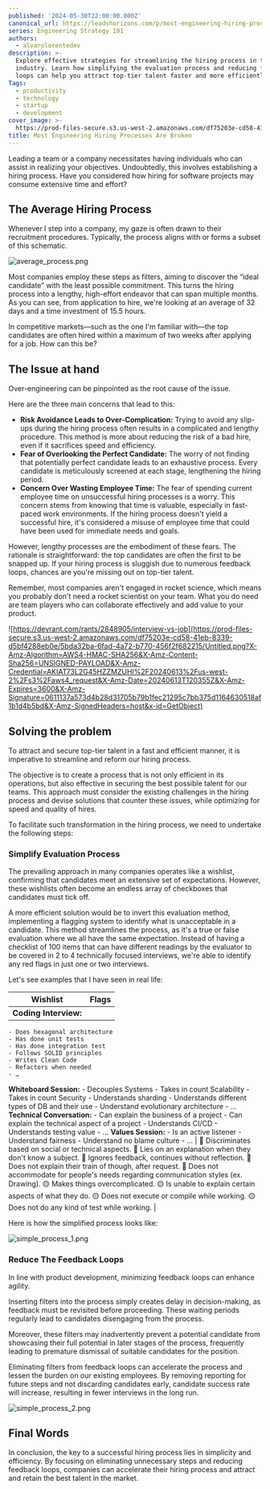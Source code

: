```yaml
---
published: '2024-05-30T22:00:00.000Z'
canonical_url: https://leadshorizons.com/p/most-engineering-hiring-process-are
series: Engineering Strategy 101
authors:
  - alvarolorentedev
description: >-
  Explore effective strategies for streamlining the hiring process in the tech
  industry. Learn how simplifying the evaluation process and reducing feedback
  loops can help you attract top-tier talent faster and more efficiently.
Tags:
  - productivity
  - technology
  - startup
  - development
cover_image: >-
  https://prod-files-secure.s3.us-west-2.amazonaws.com/df75203e-cd58-41eb-8339-d5bf4288eb0e/b763c282-0a18-4103-9342-db563c97ae40/rb.jpeg?X-Amz-Algorithm=AWS4-HMAC-SHA256&X-Amz-Content-Sha256=UNSIGNED-PAYLOAD&X-Amz-Credential=AKIAT73L2G45HZZMZUHI%2F20240613%2Fus-west-2%2Fs3%2Faws4_request&X-Amz-Date=20240613T120353Z&X-Amz-Expires=3600&X-Amz-Signature=49c9675b9c2a8f5681ee61c59ed50be3893803715ffec76db4d21c2d4779fee8&X-Amz-SignedHeaders=host&x-id=GetObject
title: Most Engineering Hiring Processes Are Broken
---
```


Leading a team or a company necessitates having individuals who can assist in realizing your objectives. Undoubtedly, this involves establishing a hiring process. Have you considered how hiring for software projects may consume extensive time and effort?


## The Average Hiring Process


Whenever I step into a company, my gaze is often drawn to their recruitment procedures. Typically, the process aligns with or forms a subset of this schematic.


![average_process.png](https://prod-files-secure.s3.us-west-2.amazonaws.com/df75203e-cd58-41eb-8339-d5bf4288eb0e/8f086c27-5449-4a04-b2b5-f8b50b110c83/average_process.png?X-Amz-Algorithm=AWS4-HMAC-SHA256&X-Amz-Content-Sha256=UNSIGNED-PAYLOAD&X-Amz-Credential=AKIAT73L2G45HZZMZUHI%2F20240613%2Fus-west-2%2Fs3%2Faws4_request&X-Amz-Date=20240613T120355Z&X-Amz-Expires=3600&X-Amz-Signature=c8030d487f29fab7b49bb216a187741d1d49c8728b19e075711777216b1f5887&X-Amz-SignedHeaders=host&x-id=GetObject)


Most companies employ these steps as filters, aiming to discover the “ideal candidate” with the least possible commitment. This turns the hiring process into a lengthy, high-effort endeavor that can span multiple months. As you can see, from application to hire, we're looking at an average of 32 days and a time investment of 15.5 hours.


In competitive markets—such as the one I'm familiar with—the top candidates are often hired within a maximum of two weeks after applying for a job. How can this be?


## The Issue at hand


Over-engineering can be pinpointed as the root cause of the issue.


Here are the three main concerns that lead to this:

- **Risk Avoidance Leads to Over-Complication:** Trying to avoid any slip-ups during the hiring process often results in a complicated and lengthy procedure. This method is more about reducing the risk of a bad hire, even if it sacrifices speed and efficiency.
- **Fear of Overlooking the Perfect Candidate:** The worry of not finding that potentially perfect candidate leads to an exhaustive process. Every candidate is meticulously screened at each stage, lengthening the hiring period.
- **Concern Over Wasting Employee Time:** The fear of spending current employee time on unsuccessful hiring processes is a worry. This concern stems from knowing that time is valuable, especially in fast-paced work environments. If the hiring process doesn't yield a successful hire, it's considered a misuse of employee time that could have been used for immediate needs and goals.

However, lengthy processes are the embodiment of these fears. The rationale is straightforward: the top candidates are often the first to be snapped up. If your hiring process is sluggish due to numerous feedback loops, chances are you're missing out on top-tier talent.


Remember, most companies aren't engaged in rocket science, which means you probably don't need a rocket scientist on your team. What you do need are team players who can collaborate effectively and add value to your product.


![https://devrant.com/rants/2848905/interview-vs-job](https://prod-files-secure.s3.us-west-2.amazonaws.com/df75203e-cd58-41eb-8339-d5bf4288eb0e/5bda32ba-6fad-4a72-b770-456f2f682215/Untitled.png?X-Amz-Algorithm=AWS4-HMAC-SHA256&X-Amz-Content-Sha256=UNSIGNED-PAYLOAD&X-Amz-Credential=AKIAT73L2G45HZZMZUHI%2F20240613%2Fus-west-2%2Fs3%2Faws4_request&X-Amz-Date=20240613T120355Z&X-Amz-Expires=3600&X-Amz-Signature=0611137a573d4b28d31705b79b1fec21295c7bb375d1164630518af1b1d4b5bd&X-Amz-SignedHeaders=host&x-id=GetObject)


## Solving the problem


To attract and secure top-tier talent in a fast and efficient manner, it is imperative to streamline and reform our hiring process.


The objective is to create a process that is not only efficient in its operations, but also effective in securing the best possible talent for our teams. This approach must consider the existing challenges in the hiring process and devise solutions that counter these issues, while optimizing for speed and quality of hires.


To facilitate such transformation in the hiring process, we need to undertake the following steps:


### Simplify Evaluation Process


The prevailing approach in many companies operates like a wishlist, confirming that candidates meet an extensive set of expectations. However, these wishlists often become an endless array of checkboxes that candidates must tick off.


A more efficient solution would be to invert this evaluation method, implementing a flagging system to identify what is unacceptable in a candidate. This method streamlines the process, as it's a true or false evaluation where we all have the same expectation. Instead of having a checklist of 100 items that can have different readings by the evaluator to be covered in 2 to 4 technically focused interviews, we're able to identify any red flags in just one or two interviews.


Let's see examples that I have seen in real life:


| Wishlist                                                                                                                                                                                                                                                                                                                                                                                                                                                                                                                                                                                                                                                                                                                                                                          | Flags                                                                                                                                                                                                                                                                                                                                                                                                                                                                                                          |
| --------------------------------------------------------------------------------------------------------------------------------------------------------------------------------------------------------------------------------------------------------------------------------------------------------------------------------------------------------------------------------------------------------------------------------------------------------------------------------------------------------------------------------------------------------------------------------------------------------------------------------------------------------------------------------------------------------------------------------------------------------------------------------- | -------------------------------------------------------------------------------------------------------------------------------------------------------------------------------------------------------------------------------------------------------------------------------------------------------------------------------------------------------------------------------------------------------------------------------------------------------------------------------------------------------------- |
| **Coding Interview:**
    - Does hexagonal architecture
    - Has done unit tests
    - Has done integration test
    - Follows SOLID principles
    - Writes Clean Code
    - Refactors when needed
    - …
**Whiteboard Session:**
    - Decouples Systems
    - Takes in count Scalability
    - Takes in count Security
    - Understands sharding
    - Understands different types of DB and their use
    - Understand evolutionary architecture
    - …
**Technical Conversation:**
    - Can explain the business of a project
    - Can explain the technical aspect of a project
    - Understands CI/CD
    - Understands testing value
    - …
**Values Session:** 
    - Is an active listener
    - Understand fairness
    - Understand no blame culture 
    - … | 🔴 Discriminates based on social or technical aspects.
🔴 Lies on an explanation when they don't know a subject.
🔴 Ignores feedback, continues without reflection.
🔴 Does not explain their train of though, after request.
🔴 Does not accommodate for people's needs regarding communication styles (ex. Drawing). 
🟡 Makes things overcomplicated.
🟡 Is unable to explain certain aspects of what they do.
🟡 Does not execute or compile while working.
🟡 Does not do any kind of test while working. |


Here is how the simplified process looks like:


![simple_process_1.png](https://prod-files-secure.s3.us-west-2.amazonaws.com/df75203e-cd58-41eb-8339-d5bf4288eb0e/890e4faa-9308-4243-b289-6a539acc9cdd/simple_process_1.png?X-Amz-Algorithm=AWS4-HMAC-SHA256&X-Amz-Content-Sha256=UNSIGNED-PAYLOAD&X-Amz-Credential=AKIAT73L2G45HZZMZUHI%2F20240613%2Fus-west-2%2Fs3%2Faws4_request&X-Amz-Date=20240613T120355Z&X-Amz-Expires=3600&X-Amz-Signature=47df8e658de96cd1ee352d4eb395d7d08fcf21b8c0c139ec374741ccef561837&X-Amz-SignedHeaders=host&x-id=GetObject)


### Reduce The Feedback Loops


In line with product development, minimizing feedback loops can enhance agility.


Inserting filters into the process simply creates delay in decision-making, as feedback must be revisited before proceeding. These waiting periods regularly lead to candidates disengaging from the process.


Moreover, these filters may inadvertently prevent a potential candidate from showcasing their full potential in later stages of the process, frequently leading to premature dismissal of suitable candidates for the position.


Eliminating filters from feedback loops can accelerate the process and lessen the burden on our existing employees. By removing reporting for future steps and not discarding candidates early, candidate success rate will increase, resulting in fewer interviews in the long run.


![simple_process_2.png](https://prod-files-secure.s3.us-west-2.amazonaws.com/df75203e-cd58-41eb-8339-d5bf4288eb0e/61e97fe8-23a7-49a2-bea8-4d60ab7b4bd3/simple_process_2.png?X-Amz-Algorithm=AWS4-HMAC-SHA256&X-Amz-Content-Sha256=UNSIGNED-PAYLOAD&X-Amz-Credential=AKIAT73L2G45HZZMZUHI%2F20240613%2Fus-west-2%2Fs3%2Faws4_request&X-Amz-Date=20240613T120355Z&X-Amz-Expires=3600&X-Amz-Signature=5ec95a2a515ebb62228b007b5ac38ac4db180029f53654aa21f73f14baf5b3ae&X-Amz-SignedHeaders=host&x-id=GetObject)


## Final Words


In conclusion, the key to a successful hiring process lies in simplicity and efficiency. By focusing on eliminating unnecessary steps and reducing feedback loops, companies can accelerate their hiring process and attract and retain the best talent in the market.






